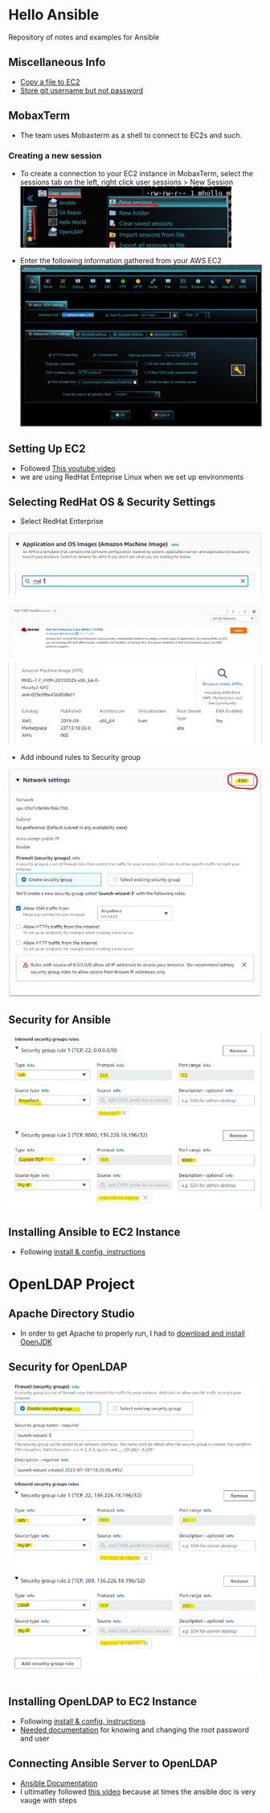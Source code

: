 # Hello Ansible
Repository of notes and examples for Ansible

## Miscellaneous Info
* [Copy a file to EC2](https://medium.com/srcecde/copy-file-directory-to-from-ec2-using-scp-secure-copy-685c46636399)
* [Store git username but not password](https://stackoverflow.com/questions/54507296/how-to-have-git-store-only-my-username-and-not-my-password#:~:text=If%20you%20want%20to%20store,the%20URL%20for%20the%20remote.)

## MobaxTerm
* The team uses Mobaxterm as a shell to connect to EC2s and such.

### Creating a new session
* To create a connection to your EC2 instance in MobaxTerm, select the sessions tab on the left, right click user sessions > New Session
![Create new session](img/nine.png)

* Enter the following information gathered from your AWS EC2
![Create new session](img/ten.png)

## Setting Up EC2
* Followed [This youtube video](https://www.youtube.com/watch?v=rIi8Pd5Uvbc)
* we are using RedHat Enteprise Linux when we set up environments

## Selecting RedHat OS & Security Settings
* Select RedHat Enterprise

![select redhat](img/five.png)

![select redhat](img/six.png)

![select redhat](img/seven.png)

* Add inbound rules to Security group

![Select Edit](img/two.png)

## Security for Ansible
![configure inbound rule](img/eight.png)

## Installing Ansible to EC2 Instance
* Following [install & config. instructions](https://developers.redhat.com/blog/2016/08/15/install-ansible-on-rhel#)



# OpenLDAP Project

## Apache Directory Studio
* In order to get Apache to properly run, I had to [download and install OpenJDK](https://adoptopenjdk.net/)

## Security for OpenLDAP
![configure inbound rule](img/three.png)

## Installing OpenLDAP to EC2 Instance
* Following [install & config. instructions](https://cyberithub.com/best-steps-to-install-and-configure-openldap-server-on-rhel-centos-7-8/#Step_1_Prerequisites)
* [Needed documentation](https://www.digitalocean.com/community/tutorials/how-to-change-account-passwords-on-an-openldap-server#changing-the-rootdn-password) for knowing and changing the root password and user

## Connecting Ansible Server to OpenLDAP
* [Ansible Documentation](https://docs.ansible.com/ansible/latest/getting_started/index.html)
* I ultimatley followed [this video](https://youtube.com/watch?v=EGWyN6DMI1g) because at times the ansible doc is very vauge with steps
